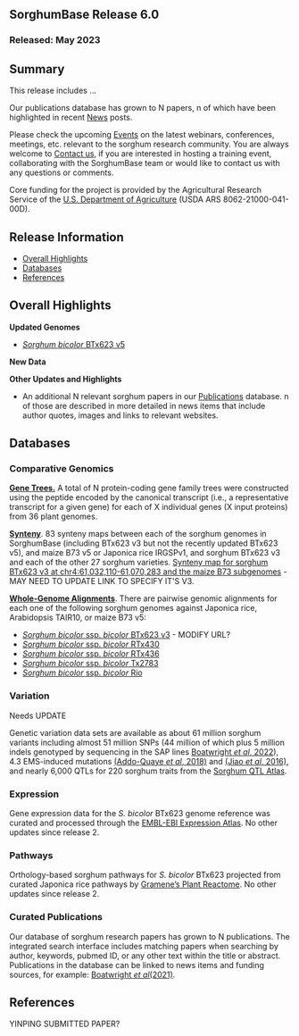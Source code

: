 ## SorghumBase Release 6.0
### Released: May 2023
## Summary

This release includes ...

Our publications database has grown to N papers, n of which have been highlighted in recent [News](https://www.sorghumbase.org/posts?categories=research-highlights) posts. 

Please check the upcoming [Events](https://www.sorghumbase.org/events) on the latest webinars, conferences, meetings, etc. relevant to the sorghum research community. You are always welcome to [Contact us](https://www.sorghumbase.org/contact), if you are interested in hosting a training event, collaborating with the SorghumBase team or would like to contact us with any questions or comments. 

Core funding for the project is provided by the Agricultural Research Service of the [U.S. Department of Agriculture](http://www.usda.gov/) (USDA ARS 8062-21000-041-00D).

## Release Information
- [Overall Highlights](#overall-highlights-6)
- [Databases](#databases-6)
- [References](#references-6)

## Overall Highlights

**Updated Genomes**

- [_Sorghum bicolor_ BTx623 v5](https://ensembl.sorghumbase.org/Sorghum_xxx)


**New Data**



**Other Updates and Highlights**

- An additional N relevant sorghum papers in our [Publications](https://www.sorghumbase.org/publications) database. n of those are described in more detailed in news items that include author quotes, images and links to relevant websites.


## Databases
### Comparative Genomics

[**Gene Trees.**](https://ensembl.sorghumbase.org/prot_tree_stats.html) A total of
N protein-coding gene family trees were constructed using the peptide encoded by
the canonical transcript (i.e., a representative transcript for a given gene) for each
of X individual genes (X input proteins) from 36 plant genomes.

[**Synteny**](https://ensembl.sorghumbase.org/compara_analyses.html).
83 synteny maps between each of the sorghum genomes in SorghumBase (including BTx623 v3 but not the recently updated BTx623 v5), and maize B73 v5 or Japonica rice IRGSPv1, and sorghum BTx623 v3 and each of the other 27 sorghum varieties. [Synteny map for sorghum BTx623 v3 at chr4:61,032,110-61,070,283 and the maize B73 subgenomes](https://ensembl.sorghumbase.org/Sorghum_bicolor/Location/Synteny?db=core;otherspecies=Zea_maysb73;r=4:61032110-61070283) - MAY NEED TO UPDATE LINK TO SPECIFY IT'S V3.

[**Whole-Genome Alignments**](https://ensembl.sorghumbase.org/compara_analyses.html).
There are pairwise genomic alignments for each one of the following sorghum genomes against Japonica rice, Arabidopsis TAIR10, or maize B73 v5:

- [_Sorghum bicolor_ ssp. _bicolor_ BTx623 v3](https://ensembl.sorghumbase.org/Sorghum_bicolor/Location/Compara_Alignments/Image?align=1;db=core;otherspecies=Zea_maysb73;r=4:41625307-41663480;time=1668636258419.419) - MODIFY URL?
- [_Sorghum bicolor_ ssp. _bicolor_ RTx430](https://ensembl.sorghumbase.org/sorghum_tx430nano/Location/Compara_Alignments/Image?align=30;db=core;r=Scaffold_2:9298671-9344179)
- [_Sorghum bicolor_ ssp. _bicolor_ RTx436](https://ensembl.sorghumbase.org/sorghum_tx436pac/Location/Compara_Alignments/Image?align=29;db=core;r=4:40945993-40992222)
- [_Sorghum bicolor_ ssp. _bicolor_ Tx2783](https://ensembl.sorghumbase.org/sorghum_tx2783pac/Location/Compara_Alignments/Image?align=28;db=core;r=4:38544936-38590672)
- [_Sorghum bicolor_ ssp. _bicolor_ Rio](https://ensembl.sorghumbase.org/sorghum_rio/Location/Compara_Alignments/Image?align=31;db=core;r=4:37447216-37493025)


### Variation

Needs UPDATE

Genetic variation data sets are available as about 61 million sorghum variants including
almost 51 million SNPs (44 million of which plus 5 million indels genotyped by sequencing
in the SAP lines [Boatwright _et al_, 2022](https://www.sorghumbase.org/post/whole-genome-sequencing-of-400-sorghum-association-panel-sap-accessions-establishes-a-crucial-resource-for-dissecting-genomic-diversity-in-sorghum)), 
4.3 EMS-induced mutations [(Addo-Quaye _et al_, 2018)](https://www.sorghumbase.org/paper/19942) and [(Jiao _et al_, 2016)](https://sorghumbase.org/paper/a-sorghum-mutant-resource-as-an-efficient-platform-for-gene-discovery-in-grasses), 
and nearly 6,000 QTLs for 220 sorghum traits from the [Sorghum QTL Atlas](https://aussorgm.org.au/).

### Expression

Gene expression data for the _S. bicolor_ BTx623 genome reference was curated and
processed through the [EMBL-EBI Expression Atlas](https://www.ebi.ac.uk/gxa/plant/experiments). No other updates since release 2.

### Pathways

Orthology-based sorghum pathways for _S. bicolor_ BTx623 projected from curated Japonica rice pathways by [Gramene’s Plant Reactome](https://plantreactome.gramene.org/). No other updates since release 2.

### Curated Publications

Our database of sorghum research papers has grown to N publications. The integrated search interface includes matching papers when searching by author, keywords, pubmed ID, or any other text within the title or abstract. 
Publications in the database can be linked to news items and funding sources, for example: [Boatwright _et al_(2021)](https://www.sorghumbase.org/post/whole-genome-sequencing-of-400-sorghum-association-panel-sap-accessions-establishes-a-crucial-resource-for-dissecting-genomic-diversity-in-sorghum).


## References

YINPING SUBMITTED PAPER?
